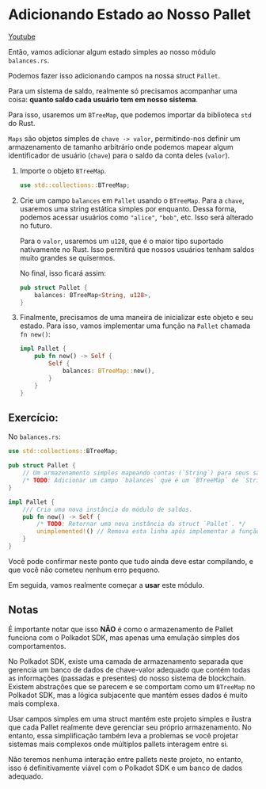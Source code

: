 # Adicionando Estado ao Nosso Pallet

[Youtube](https://www.youtube.com/watch?v=CCxkdf2VX8w)

Então, vamos adicionar algum estado simples ao nosso módulo `balances.rs`.

Podemos fazer isso adicionando campos na nossa struct `Pallet`.

Para um sistema de saldo, realmente só precisamos acompanhar uma coisa: **quanto saldo cada usuário tem em nosso sistema**.

Para isso, usaremos um `BTreeMap`, que podemos importar da biblioteca `std` do Rust.

`Maps` são objetos simples de `chave -> valor`, permitindo-nos definir um armazenamento de tamanho arbitrário onde podemos mapear algum identificador de usuário (`chave`) para o saldo da conta deles (`valor`).

1. Importe o objeto `BTreeMap`.

    ```rust
    use std::collections::BTreeMap;
    ```

2. Crie um campo `balances` em `Pallet` usando o `BTreeMap`.
   Para a `chave`, usaremos uma string estática simples por enquanto. Dessa forma, podemos acessar usuários como `"alice"`, `"bob"`, etc. Isso será alterado no futuro.

   Para o `valor`, usaremos um `u128`, que é o maior tipo suportado nativamente no Rust. Isso permitirá que nossos usuários tenham saldos muito grandes se quisermos.

   No final, isso ficará assim:

    ```rust
    pub struct Pallet {
        balances: BTreeMap<String, u128>,
    }
    ```

3. Finalmente, precisamos de uma maneira de inicializar este objeto e seu estado. Para isso, vamos implementar uma função na `Pallet` chamada `fn new()`:

    ```rust
    impl Pallet {
        pub fn new() -> Self {
            Self {
                balances: BTreeMap::new(),
            }
        }
    }
    ```

## Exercício:

No `balances.rs`:

```rust
use std::collections::BTreeMap;

pub struct Pallet {
    // Um armazenamento simples mapeando contas (`String`) para seus saldos (`u128`).
    /* TODO: Adicionar um campo `balances` que é um `BTreeMap` de `String` para `u128`. */
}

impl Pallet {
    /// Cria uma nova instância do módulo de saldos.
    pub fn new() -> Self {
        /* TODO: Retornar uma nova instância da struct `Pallet`. */
        unimplemented!() // Remova esta linha após implementar a função
    }
}
```

Você pode confirmar neste ponto que tudo ainda deve estar compilando, e que você não cometeu nenhum erro pequeno.

Em seguida, vamos realmente começar a **usar** este módulo.

## Notas

É importante notar que isso **NÃO** é como o armazenamento de Pallet funciona com o Polkadot SDK, mas apenas uma emulação simples dos comportamentos.

No Polkadot SDK, existe uma camada de armazenamento separada que gerencia um banco de dados de chave-valor adequado que contém todas as informações (passadas e presentes) do nosso sistema de blockchain. Existem abstrações que se parecem e se comportam como um `BTreeMap` no Polkadot SDK, mas a lógica subjacente que mantém esses dados é muito mais complexa.

Usar campos simples em uma struct mantém este projeto simples e ilustra que cada Pallet realmente deve gerenciar seu próprio armazenamento. No entanto, essa simplificação também leva a problemas se você projetar sistemas mais complexos onde múltiplos pallets interagem entre si.

Não teremos nenhuma interação entre pallets neste projeto, no entanto, isso é definitivamente viável com o Polkadot SDK e um banco de dados adequado.